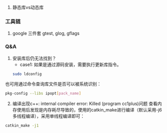 
1. 静态库vs动态库



### 工具链
1. google 三件套
	gtest, glog, gflags


### Q&A
1. 安装库后仍无法找到？
	- case1: 如果是通过源码安装，需要执行更新库指令。
	```bash
	sudo ldconfig
	```

 也可用通过命令查询库文件是否可以被系统识别：
```bash
pkg-config --libs ipopt[pack_name]
```
2. 编译出现c++: internal compiler error: Killed (program cc1plus)问题
查看内存使用后发现是内存耗尽导致的，使用的catkin_make进行编译（默认采用-j6 多线程编译），采用单线程编译即可：
```bash
catkin_make -j1
```